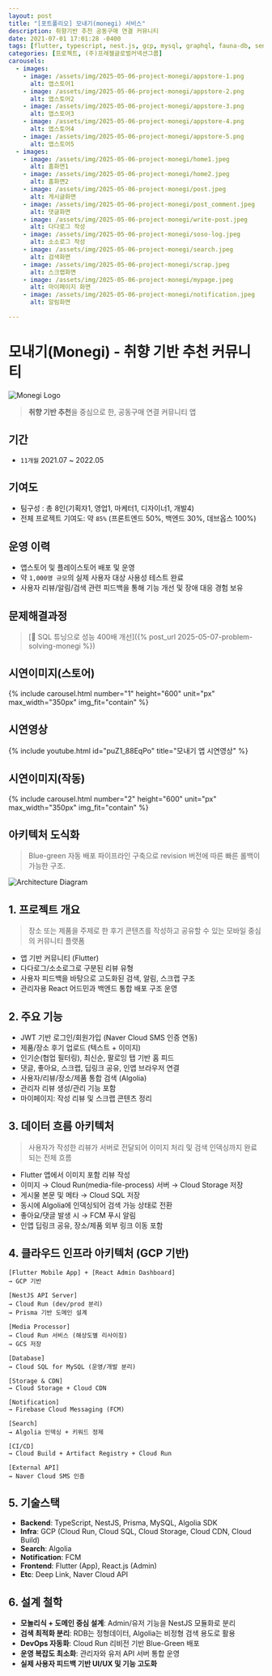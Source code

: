 ```yaml
---
layout: post
title: "[포트폴리오] 모내기(monegi) 서비스"
description: 취향기반 추천 공동구매 연결 커뮤니티
date: 2021-07-01 17:01:28 -0400
tags: [flutter, typescript, nest.js, gcp, mysql, graphql, fauna-db, sentry, amplitude, google-analytics, public-cloud]
categories: [프로젝트, (주)프레젤글로벌커넥션그룹]
carousels:
  - images: 
    - image: /assets/img/2025-05-06-project-monegi/appstore-1.png
      alt: 앱스토어1
    - image: /assets/img/2025-05-06-project-monegi/appstore-2.png
      alt: 앱스토어2
    - image: /assets/img/2025-05-06-project-monegi/appstore-3.png
      alt: 앱스토어3
    - image: /assets/img/2025-05-06-project-monegi/appstore-4.png
      alt: 앱스토어4
    - image: /assets/img/2025-05-06-project-monegi/appstore-5.png
      alt: 앱스토어5
  - images: 
    - image: /assets/img/2025-05-06-project-monegi/home1.jpeg
      alt: 홈화면1
    - image: /assets/img/2025-05-06-project-monegi/home2.jpeg
      alt: 홈화면2
    - image: /assets/img/2025-05-06-project-monegi/post.jpeg
      alt: 게시글화면
    - image: /assets/img/2025-05-06-project-monegi/post_comment.jpeg
      alt: 댓글화면
    - image: /assets/img/2025-05-06-project-monegi/write-post.jpeg
      alt: 다다로그 작성
    - image: /assets/img/2025-05-06-project-monegi/soso-log.jpeg
      alt: 소소로그 작성
    - image: /assets/img/2025-05-06-project-monegi/search.jpeg
      alt: 검색화면
    - image: /assets/img/2025-05-06-project-monegi/scrap.jpeg
      alt: 스크랩화면
    - image: /assets/img/2025-05-06-project-monegi/mypage.jpeg
      alt: 마이페이지 화면
    - image: /assets/img/2025-05-06-project-monegi/notification.jpeg
      alt: 알림화면

---
```


# 모내기(Monegi) - 취향 기반 추천 커뮤니티

![Monegi Logo](/assets/img/2025-05-06-project-monegi/monegi-logo.png)

> **취향 기반 추천**을 중심으로 한, 공동구매 연결 커뮤니티 앱


## 기간
- `11개월` 2021.07 ~ 2022.05 


## 기여도
- 팀구성 : 총 8인(기획자1, 영업1, 마케터1, 디자이너1, 개발4) 
- 전체 프로젝트 기여도: 약 `85%` (프론트엔드 50%, 백엔드 30%, 데브옵스 100%)

## 운영 이력

- 앱스토어 및 플레이스토어 배포 및 운영
- 약 `1,000명 규모`의 실제 사용자 대상 사용성 테스트 완료
- 사용자 리뷰/알림/검색 관련 피드백을 통해 기능 개선 및 장애 대응 경험 보유


## 문제해결과정
> [🔗 SQL 튜닝으로 성능 400배 개선]({% post_url 2025-05-07-problem-solving-monegi %})


## 시연이미지(스토어)

{% include carousel.html number="1" height="600" unit="px" max_width="350px" img_fit="contain" %}

## 시연영상
{% include youtube.html id="puZ1_88EqPo" title="모내기 앱 시연영상" %}


## 시연이미지(작동)

{% include carousel.html number="2" height="600" unit="px" max_width="350px" img_fit="contain" %}


## 아키텍처 도식화
> Blue-green 자동 배포 파이프라인 구축으로 revision 버전에 따른 빠른 롤백이 가능한 구조.

![Architecture Diagram](/assets/img/2025-05-06-project-monegi/monegi-cloud-architecture.png)

## 1. 프로젝트 개요

> 장소 또는 제품을 주제로 한 후기 콘텐츠를 작성하고 공유할 수 있는 모바일 중심의 커뮤니티 플랫폼

- 앱 기반 커뮤니티 (Flutter)
- 다다로그/소소로그로 구분된 리뷰 유형
- 사용자 피드백을 바탕으로 고도화된 검색, 알림, 스크랩 구조
- 관리자용 React 어드민과 백엔드 통합 배포 구조 운영

## 2. 주요 기능

- JWT 기반 로그인/회원가입 (Naver Cloud SMS 인증 연동)
- 제품/장소 후기 업로드 (텍스트 + 이미지)
- 인기순(협업 필터링), 최신순, 팔로잉 탭 기반 홈 피드
- 댓글, 좋아요, 스크랩, 딥링크 공유, 인앱 브라우저 연결
- 사용자/리뷰/장소/제품 통합 검색 (Algolia)
- 관리자 리뷰 생성/관리 기능 포함
- 마이페이지: 작성 리뷰 및 스크랩 콘텐츠 정리

## 3. 데이터 흐름 아키텍처

> 사용자가 작성한 리뷰가 서버로 전달되어 이미지 처리 및 검색 인덱싱까지 완료되는 전체 흐름

- Flutter 앱에서 이미지 포함 리뷰 작성
- 이미지 → Cloud Run(media-file-process) 서버 → Cloud Storage 저장
- 게시물 본문 및 메타 → Cloud SQL 저장
- 동시에 Algolia에 인덱싱되어 검색 가능 상태로 전환
- 좋아요/댓글 발생 시 → FCM 푸시 알림
- 인앱 딥링크 공유, 장소/제품 외부 링크 이동 포함

## 4. 클라우드 인프라 아키텍처 (GCP 기반)
```
[Flutter Mobile App] + [React Admin Dashboard]
→ GCP 기반

[NestJS API Server]
→ Cloud Run (dev/prod 분리)
→ Prisma 기반 도메인 설계

[Media Processor]
→ Cloud Run 서비스 (해상도별 리사이징)
→ GCS 저장

[Database]
→ Cloud SQL for MySQL (운영/개발 분리)

[Storage & CDN]
→ Cloud Storage + Cloud CDN

[Notification]
→ Firebase Cloud Messaging (FCM)

[Search]
→ Algolia 인덱싱 + 키워드 정제

[CI/CD]
→ Cloud Build + Artifact Registry + Cloud Run

[External API]
→ Naver Cloud SMS 인증
```


## 5. 기술스택

- **Backend**: TypeScript, NestJS, Prisma, MySQL, Algolia SDK
- **Infra**: GCP (Cloud Run, Cloud SQL, Cloud Storage, Cloud CDN, Cloud Build)
- **Search**: Algolia
- **Notification**: FCM
- **Frontend**: Flutter (App), React.js (Admin)
- **Etc**: Deep Link, Naver Cloud API

## 6. 설계 철학

- **모놀리식 + 도메인 중심 설계**: Admin/유저 기능을 NestJS 모듈화로 분리
- **검색 최적화 분리**: RDB는 정형데이터, Algolia는 비정형 검색 용도로 활용
- **DevOps 자동화**: Cloud Run 리비전 기반 Blue-Green 배포
- **운영 복잡도 최소화**: 관리자와 유저 API 서버 통합 운영
- **실제 사용자 피드백 기반 UI/UX 및 기능 고도화**

